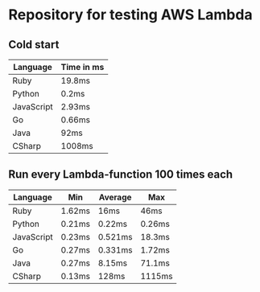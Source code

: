 # Repository for testing AWS Lambda
  
## Cold start
| Language | Time in ms |
| ------------- | ------------- |
| Ruby | 19.8ms |
| Python | 0.2ms |
| JavaScript | 2.93ms |
| Go | 0.66ms |
| Java | 92ms |
| CSharp | 1008ms |

## Run every Lambda-function 100 times each
| Language | Min | Average | Max |
| ------------- | ------------- | ------------- | ------------- |
| Ruby | 1.62ms | 16ms | 46ms | 
| Python | 0.21ms | 0.22ms | 0.26ms | 
| JavaScript | 0.23ms | 0.521ms | 18.3ms | 
| Go | 0.27ms | 0.331ms | 1.72ms | 
| Java | 0.27ms | 8.15ms | 71.1ms | 
| CSharp | 0.13ms | 128ms | 1115ms | 

